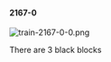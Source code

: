 #### 2167-0
![train-2167-0-0.png](https://github.com/lil-lab/nlvr/raw/master/nlvr/train/images/25/train-2167-0-0.png "train-2167-0-0.png")

There are 3 black blocks